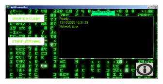 ![Screenshot](https://raw.githubusercontent.com/Cryakl/Ultimate-RAT-Collection/refs/heads/main/LightCosmosRat/Screenshot.png)
